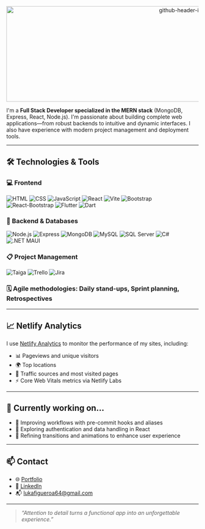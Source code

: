 <p align="center">
  <img width="945" height="250" alt="github-header-image (1)" src="https://github.com/user-attachments/assets/c6c39894-9b0f-434d-b0c2-5160e6e1fd10" />
</p>

I'm a **Full Stack Developer specialized in the MERN stack** (MongoDB, Express, React, Node.js). I'm passionate about building complete web applications—from robust backends to intuitive and dynamic interfaces. I also have experience with modern project management and deployment tools.

---

## 🛠️ Technologies & Tools

### 💻 Frontend
![HTML](https://img.shields.io/badge/-HTML5-E34F26?logo=html5&logoColor=white&style=flat)
![CSS](https://img.shields.io/badge/-CSS3-1572B6?logo=css3&logoColor=white&style=flat)
![JavaScript](https://img.shields.io/badge/-JavaScript-F7DF1E?logo=javascript&logoColor=black&style=flat)
![React](https://img.shields.io/badge/-React-61DAFB?logo=react&logoColor=white&style=flat)
![Vite](https://img.shields.io/badge/-Vite-646CFF?logo=vite&logoColor=white&style=flat)
![Bootstrap](https://img.shields.io/badge/-Bootstrap-7952B3?logo=bootstrap&logoColor=white&style=flat)
![React-Bootstrap](https://img.shields.io/badge/-React--Bootstrap-7952B3?logo=bootstrap&logoColor=white&style=flat)
![Flutter](https://img.shields.io/badge/-Flutter-02569B?logo=flutter&logoColor=white&style=flat)
![Dart](https://img.shields.io/badge/-Dart-0175C2?logo=dart&logoColor=white&style=flat)

### 🧠 Backend & Databases
![Node.js](https://img.shields.io/badge/-Node.js-339933?logo=node.js&logoColor=white&style=flat)
![Express](https://img.shields.io/badge/-Express-000000?logo=express&logoColor=white&style=flat)
![MongoDB](https://img.shields.io/badge/-MongoDB-47A248?logo=mongodb&logoColor=white&style=flat)
![MySQL](https://img.shields.io/badge/-MySQL-4479A1?logo=mysql&logoColor=white&style=flat)
![SQL Server](https://img.shields.io/badge/-SQL%20Server-CC2927?logo=microsoft-sql-server&logoColor=white&style=flat)
![C#](https://img.shields.io/badge/-C%23-239120?logo=c-sharp&logoColor=white&style=flat)
![.NET MAUI](https://img.shields.io/badge/-.NET%20MAUI-512BD4?logo=dotnet&logoColor=white&style=flat)

### 📋 Project Management
![Taiga](https://img.shields.io/badge/-Taiga-13C4A3?logo=taiga&logoColor=white&style=flat)
![Trello](https://img.shields.io/badge/-Trello-0052CC?logo=trello&logoColor=white&style=flat)
![Jira](https://img.shields.io/badge/-Jira-0052CC?logo=jira&logoColor=white&style=flat)

### 🗓️ Agile methodologies: **Daily stand-ups**, **Sprint planning**, **Retrospectives**

---

## 📈 Netlify Analytics

I use [Netlify Analytics](https://www.netlify.com/blog/2021/12/14/monitor-the-health-and-usage-of-your-sites-with-netlify-analytics/) to monitor the performance of my sites, including:
- 📊 Pageviews and unique visitors
- 🌍 Top locations
- 🔗 Traffic sources and most visited pages
- ⚡ Core Web Vitals metrics via Netlify Labs

---

## 🚀 Currently working on...

- 🔧 Improving workflows with pre-commit hooks and aliases
- 🧪 Exploring authentication and data handling in React
- 🎨 Refining transitions and animations to enhance user experience

---

## 📫 Contact

- 🌐 [Portfolio](https://tuportfolio.com)
- 💼 [LinkedIn](https://linkedin.com/in/lucas-figueroa-579b0b30b)
- 📬 lukafigueroa64@gmail.com

---

> _“Attention to detail turns a functional app into an unforgettable experience.”_
